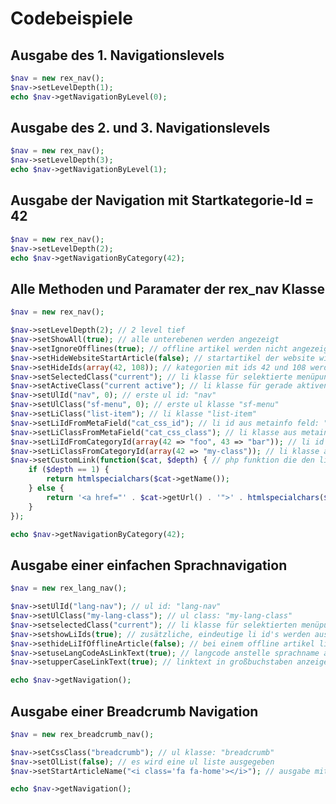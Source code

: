 Codebeispiele
=============

Ausgabe des 1. Navigationslevels
--------------------------------

```php
$nav = new rex_nav();
$nav->setLevelDepth(1);
echo $nav->getNavigationByLevel(0);

```

Ausgabe des 2. und 3. Navigationslevels
---------------------------------------

```php
$nav = new rex_nav();
$nav->setLevelDepth(3);
echo $nav->getNavigationByLevel(1);
```

Ausgabe der Navigation mit Startkategorie-Id = 42
-------------------------------------------------

```php
$nav = new rex_nav();
$nav->setLevelDepth(2);
echo $nav->getNavigationByCategory(42);
```


Alle Methoden und Paramater der rex_nav Klasse
----------------------------------------------

```php
$nav = new rex_nav();

$nav->setLevelDepth(2); // 2 level tief
$nav->setShowAll(true); // alle unterebenen werden angezeigt
$nav->setIgnoreOfflines(true); // offline artikel werden nicht angezeigt
$nav->setHideWebsiteStartArticle(false); // startartikel der website wird nicht ausgeblendet
$nav->setHideIds(array(42, 108)); // kategorien mit ids 42 und 108 werden ausgeblendet
$nav->setSelectedClass("current"); // li klasse für selektierte menüpunkte: "current"
$nav->setActiveClass("current active"); // li klasse für gerade aktiven menüpunkt: "current active"
$nav->setUlId("nav", 0); // erste ul id: "nav"
$nav->setUlClass("sf-menu", 0); // erste ul klasse "sf-menu"
$nav->setLiClass("list-item"); // li klasse "list-item"
$nav->setLiIdFromMetaField("cat_css_id"); // li id aus metainfo feld: "cat_css_id"
$nav->setLiClassFromMetaField("cat_css_class"); // li klasse aus metainfo feld: "cat_css_class"
$nav->setLiIdFromCategoryId(array(42 => "foo", 43 => "bar")); // li id anhand artikel id
$nav->setLiClassFromCategoryId(array(42 => "my-class")); // li klasse anhand artikel id
$nav->setCustomLink(function($cat, $depth) { // php funktion die den link zurückgibt (hier als beispiel: erste ebene ohne verlinkung)
    if ($depth == 1) {
        return htmlspecialchars($cat->getName());
    } else {
        return '<a href="' . $cat->getUrl() . '">' . htmlspecialchars($cat->getName()) . '</a>';
    }
});

echo $nav->getNavigationByCategory(42);
```

Ausgabe einer einfachen Sprachnavigation
----------------------------------------

```php
$nav = new rex_lang_nav();

$nav->setUlId("lang-nav"); // ul id: "lang-nav"
$nav->setUlClass("my-lang-class"); // ul class: "my-lang-class"
$nav->setselectedClass("current"); // li klasse für selektierten menüpunkt: "current"
$nav->setshowLiIds(true); // zusätzliche, eindeutige li id's werden ausgegeben
$nav->sethideLiIfOfflineArticle(false); // bei einem offline artikel li nicht verstecken sondern auf startartikel der website verlinken
$nav->setuseLangCodeAsLinkText(true); // langcode anstelle sprachname als linktext ausgeben
$nav->setupperCaseLinkText(true); // linktext in großbuchstaben anzeigen

echo $nav->getNavigation();
```

Ausgabe einer Breadcrumb Navigation
-----------------------------------

```php
$nav = new rex_breadcrumb_nav();

$nav->setCssClass("breadcrumb"); // ul klasse: "breadcrumb"
$nav->setOlList(false); // es wird eine ul liste ausgegeben
$nav->setStartArticleName("<i class='fa fa-home'></i>"); // ausgabe mit font-awesome icon

echo $nav->getNavigation();
```

